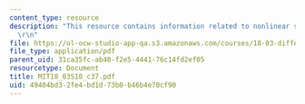 ```yaml
---
content_type: resource
description: "This resource contains information related to nonlinear systems. \r\n\
  \r\n"
file: https://ol-ocw-studio-app-qa.s3.amazonaws.com/courses/18-03-differential-equations-spring-2010/49404bd32fe4bd1d73b0b46b4e70cf90_MIT18_03S10_c37.pdf
file_type: application/pdf
parent_uid: 31ca35fc-ab40-f2e5-4441-76c14fd2ef05
resourcetype: Document
title: MIT18_03S10_c37.pdf
uid: 49404bd3-2fe4-bd1d-73b0-b46b4e70cf90
---
```

